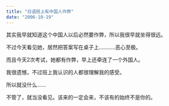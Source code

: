 ```yaml
---
title: "日语班上有中国人作弊"
date: "2006-10-19"
---
```


其实我早就知道这个中国人以后必然要作弊，所以我很早就坐得很远。

不过今天看见她，居然把答案写在桌子上...........恶心至极。

而且今天2次考试，她都有作弊，早上还牵连了一个外国人。

我很遗憾，不过班上我认识的人都很理解我的感受。

所以就没什么......

不管了，就当没看见。该来的一定会来，不该有的始终不是你的。
